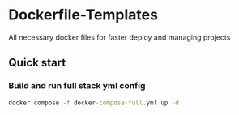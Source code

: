 # Dockerfile-Templates
All necessary docker files for faster deploy and managing projects

## Quick start
### Build and run full stack yml config
```cmd
docker compose -f docker-compose-full.yml up -d
```
